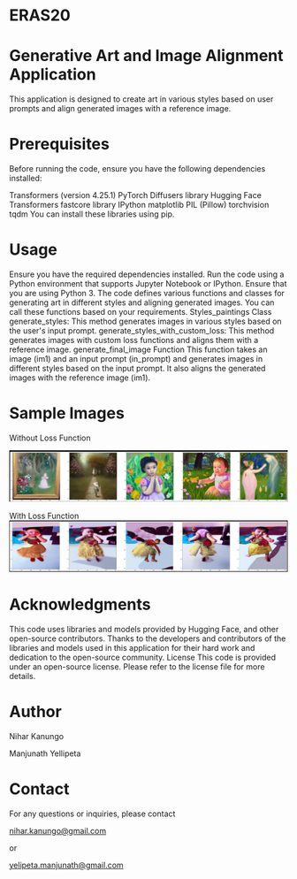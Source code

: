 # ERAS20


# Generative Art and Image Alignment Application

This application is designed to create art in various styles based on user prompts and align generated images with a reference image.

# Prerequisites
Before running the code, ensure you have the following dependencies installed:

Transformers (version 4.25.1)
PyTorch
Diffusers library
Hugging Face Transformers
fastcore library
IPython
matplotlib
PIL (Pillow)
torchvision
tqdm
You can install these libraries using pip.

# Usage
Ensure you have the required dependencies installed.
Run the code using a Python environment that supports Jupyter Notebook or IPython. Ensure that you are using Python 3.
The code defines various functions and classes for generating art in different styles and aligning generated images. You can call these functions based on your requirements.
Styles_paintings Class
generate_styles: This method generates images in various styles based on the user's input prompt.
generate_styles_with_custom_loss: This method generates images with custom loss functions and aligns them with a reference image.
generate_final_image Function
This function takes an image (im1) and an input prompt (in_prompt) and generates images in different styles based on the input prompt. It also aligns the generated images with the reference image (im1).


# Sample Images

Without Loss Function

![](/images/ss1.JPG)


With Loss Function
![](/images/ss2.JPG)

# Acknowledgments
This code uses libraries and models provided by Hugging Face, and other open-source contributors.
Thanks to the developers and contributors of the libraries and models used in this application for their hard work and dedication to the open-source community.
License
This code is provided under an open-source license. Please refer to the license file for more details.

# Author

Nihar Kanungo

Manjunath Yellipeta

# Contact

For any questions or inquiries, please contact 

nihar.kanungo@gmail.com 

or 

yelipeta.manjunath@gmail.com

